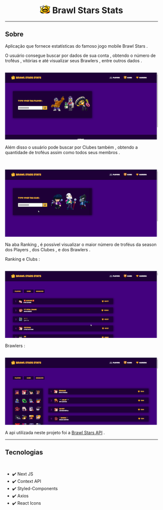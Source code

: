 <h1 align="center">
    <img width="34px" src="./public/img/star-2.png"/>
    Brawl Stars Stats
</h1>

<hr>

## Sobre

Aplicação que fornece estatísticas do famoso jogo mobile Brawl Stars .

O usuário consegue buscar por dados de sua conta , obtendo o número de troféus , vitórias e até visualizar seus Brawlers , entre outros dados .

<br>

<img src="./public/github/find-player.gif"/>

<br>

Além disso o usuário pode buscar por Clubes também , obtendo a quantidade de troféus assim como todos seus membros .

<br>
<br>

<img src="./public/github/find-club.gif"/>

<br>

Na aba Ranking , é possível visualizar o maior número de troféus da season dos Players , dos Clubes , e dos Brawlers .

Ranking e Clubs :

<br>

<img src="./public/github/ranking-player-club.gif">

<br>

Brawlers :

<br>

<img src="./public/github/ranking-brawlers.gif">

<br>

A api utilizada neste projeto foi a <a href="https://developer.brawlstars.com/#/">Brawl Stars API</a> .

<hr>

## Tecnologias

<br>

- ✔️ Next JS
- ✔️ Context API
- ✔️ Styled-Components
- ✔️ Axios
- ✔️ React Icons
